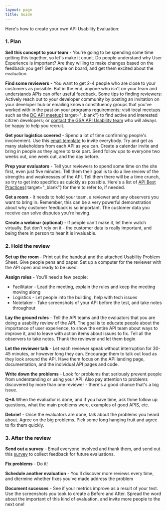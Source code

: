 ```yaml
---
layout: page
title: Guide
---
```


Here's how to create your own API Usability Evaluation:

### 1. Plan
**Sell this concept to your team** - You're going to be spending some time getting this together, so let's make it count. Do people understand why User Experience is important? Are they willing to make changes based on the feedback you get? Get people on board, and get them excited about the evaluation.

**Find some reviewers** - You want to get 2-4 people who are close to your customers as possible. But in the end, anyone who isn't on your team and understands APIs can offer useful feedback.  Some tips to finding reviewers: Actively reach out to your developer community by posting an invitation on your developer hub or emailing known constituency groups that you've worked with in the past on your programs requirements; visit local meetups such as the [DC API meetup](www.meetup.com/DC-Web-API-User-Group/){:target="_blank"} to find active and interested citizen developers; or [contact the GSA API Usability team](http://18f.github.io/API-Usability-Testing/pages/contact_us) who will always be happy to help you recruit.  

**Get your logistics covered** -  Spend a lot of time confirming people's involvement. Use this [email template](http://18f.github.io/API-Usability-Testing/pages/templates)  to invite everybody. Try and get as many stakeholders from each API as you can. Create a calendar invite and bring in people as they agree to take part. Send follow ups to everyone two weeks out, one week out, and the day before.  

**Prep your evaluators** - Tell your reviewers to spend some time on the site first, even just five minutes. Tell them their goal is to do a live review of the strengths and weaknesses of the API. Tell them there will be a time crunch, so try to get into specifics as quickly as possible. Here's a list of [API Best Practices](http://18f.github.io/API-All-the-X/pages/best_practices){:target="_blank"} for them to refer to, if needed.

**Get a room** - It needs to hold your team, a reviewer and any observers you want to bring in. Remember, this can be a very powerful demonstration about why customer feedback is so important. The customer data you receive can solve disputes you're having. 

**Create a webinar (optional)** - If people can't make it, let them watch virtually. But don't rely on it - the customer data is really important, and being there in person to hear it is invaluable. 

### 2. Hold the review

**Set up the room** - Print out the [handout](http://18f.github.io/API-Usability-Testing/pages/handout) and the attached Usability Problem Sheet. Give people pens and paper. Set up a computer for the reviewer with the API open and ready to be used.

**Assign roles** - You'll need a few people:
  * Facilitator - Lead the meeting, explain the rules and keep the meeting moving along
  * Logistics - Let people into the building, help with tech issues
  * Notetaker - Take screenshots of your API before the test, and take notes throughout

**Lay the ground rules** - Tell the API teams and the evaluators that you are doing a usability review of the API. The goal is to educate people about the importance of user experience, to show the entire API team about ways to improve it, and to leave with action items about issues to fix. Tell all the observers to take notes. Thank the reviewer and let them begin.

**Let the reviewer talk** - Let each reviewer speak without interruption for 30-45 minutes, or however long they can.  Encourage them to talk out loud as they look around the API. Have them focus on the API landing page, documentation, and the individual API pages and code. 

**Write down the problems** - Look for problems that seriously prevent people from understanding or using your API. Also pay attention to problems discovered by more than one reviewer - there's a good chance that's a big issue. 

**Q+A** When the evaluator is done, and if you have time, ask thme follow up questions, what the main problems were, examples of good APIS, etc. 

**Debrief** - Once the evaluators are done, talk about the problems you heard about. Agree on the big problems. Pick some long hanging fruit and agree to fix them quickly. 


### 3. After the review

**Send out a survey** - Email everyone involved and thank them, and send out this [survey](http://18f.github.io/API-Usability-Testing/pages/survey) to collect feedback for future evaluations. 

**Fix problems** - Do it!

**Schedule another evaluation** - You'll discover more reviews every time, and dtermine whether fixes you've made address the problem

**Document sucesses** - See if your metrics improve as a result of your test. Use the screenshots you took to create a Before and After. Spread the word about the important of this kind of evaluation, and invite more people to the next one!


